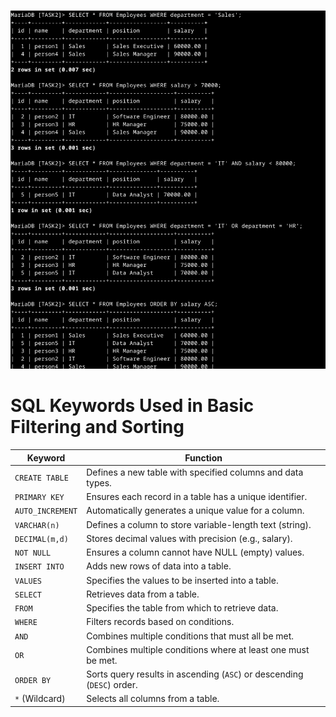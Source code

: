 ![alt text](./output/image.png)

# SQL Keywords Used in Basic Filtering and Sorting

| Keyword       | Function |
|--------------|-----------------------------------------------------------|
| `CREATE TABLE` | Defines a new table with specified columns and data types. |
| `PRIMARY KEY`  | Ensures each record in a table has a unique identifier. |
| `AUTO_INCREMENT` | Automatically generates a unique value for a column. |
| `VARCHAR(n)`   | Defines a column to store variable-length text (string). |
| `DECIMAL(m,d)` | Stores decimal values with precision (e.g., salary). |
| `NOT NULL`     | Ensures a column cannot have NULL (empty) values. |
| `INSERT INTO`  | Adds new rows of data into a table. |
| `VALUES`       | Specifies the values to be inserted into a table. |
| `SELECT`       | Retrieves data from a table. |
| `FROM`         | Specifies the table from which to retrieve data. |
| `WHERE`        | Filters records based on conditions. |
| `AND`          | Combines multiple conditions that must all be met. |
| `OR`           | Combines multiple conditions where at least one must be met. |
| `ORDER BY`     | Sorts query results in ascending (`ASC`) or descending (`DESC`) order. |
| `*` (Wildcard) | Selects all columns from a table. |
